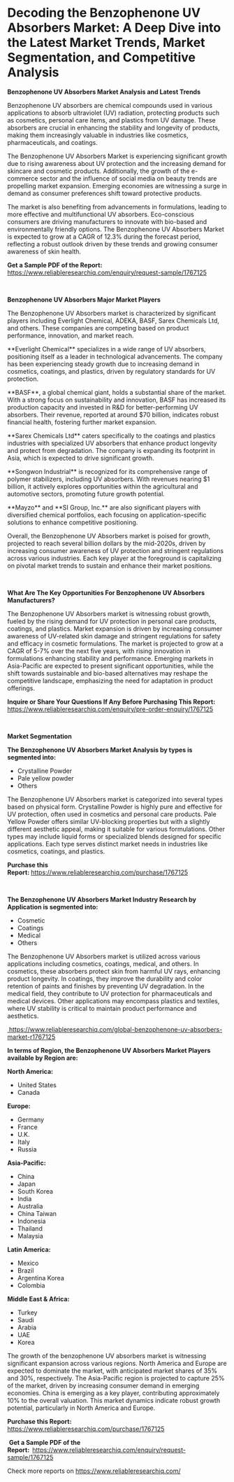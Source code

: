 <p><h1>Decoding the Benzophenone UV Absorbers Market: A Deep Dive into the Latest Market Trends, Market Segmentation, and Competitive Analysis</h1></p><p><strong>Benzophenone UV Absorbers Market Analysis and Latest Trends</strong></p>
<p><p>Benzophenone UV absorbers are chemical compounds used in various applications to absorb ultraviolet (UV) radiation, protecting products such as cosmetics, personal care items, and plastics from UV damage. These absorbers are crucial in enhancing the stability and longevity of products, making them increasingly valuable in industries like cosmetics, pharmaceuticals, and coatings.</p><p>The Benzophenone UV Absorbers Market is experiencing significant growth due to rising awareness about UV protection and the increasing demand for skincare and cosmetic products. Additionally, the growth of the e-commerce sector and the influence of social media on beauty trends are propelling market expansion. Emerging economies are witnessing a surge in demand as consumer preferences shift toward protective products. </p><p>The market is also benefiting from advancements in formulations, leading to more effective and multifunctional UV absorbers. Eco-conscious consumers are driving manufacturers to innovate with bio-based and environmentally friendly options. The Benzophenone UV Absorbers Market is expected to grow at a CAGR of 12.3% during the forecast period, reflecting a robust outlook driven by these trends and growing consumer awareness of skin health.</p></p>
<p><strong>Get a Sample PDF of the Report:&nbsp;</strong> <a href="https://www.reliableresearchiq.com/enquiry/request-sample/1767125?utm_campaign=2224&utm_medium=2&utm_source=Github&utm_content=ia&utm_term=02022025&utm_id=benzophenone-uv-absorbers">https://www.reliableresearchiq.com/enquiry/request-sample/1767125</a></p>
<p>&nbsp;</p>
<p><strong>Benzophenone UV Absorbers Major Market Players</strong></p>
<p><p>The Benzophenone UV Absorbers market is characterized by significant players including Everlight Chemical, ADEKA, BASF, Sarex Chemicals Ltd, and others. These companies are competing based on product performance, innovation, and market reach.</p><p>**Everlight Chemical** specializes in a wide range of UV absorbers, positioning itself as a leader in technological advancements. The company has been experiencing steady growth due to increasing demand in cosmetics, coatings, and plastics, driven by regulatory standards for UV protection.</p><p>**BASF**, a global chemical giant, holds a substantial share of the market. With a strong focus on sustainability and innovation, BASF has increased its production capacity and invested in R&D for better-performing UV absorbers. Their revenue, reported at around $70 billion, indicates robust financial health, fostering further market expansion.</p><p>**Sarex Chemicals Ltd** caters specifically to the coatings and plastics industries with specialized UV absorbers that enhance product longevity and protect from degradation. The company is expanding its footprint in Asia, which is expected to drive significant growth.</p><p>**Songwon Industrial** is recognized for its comprehensive range of polymer stabilizers, including UV absorbers. With revenues nearing $1 billion, it actively explores opportunities within the agricultural and automotive sectors, promoting future growth potential.</p><p>**Mayzo** and **SI Group, Inc.** are also significant players with diversified chemical portfolios, each focusing on application-specific solutions to enhance competitive positioning.</p><p>Overall, the Benzophenone UV Absorbers market is poised for growth, projected to reach several billion dollars by the mid-2020s, driven by increasing consumer awareness of UV protection and stringent regulations across various industries. Each key player at the foreground is capitalizing on pivotal market trends to sustain and enhance their market positions.</p></p>
<p>&nbsp;</p>
<p><strong>What Are The Key Opportunities For Benzophenone UV Absorbers Manufacturers?</strong></p>
<p><p>The Benzophenone UV Absorbers market is witnessing robust growth, fueled by the rising demand for UV protection in personal care products, coatings, and plastics. Market expansion is driven by increasing consumer awareness of UV-related skin damage and stringent regulations for safety and efficacy in cosmetic formulations. The market is projected to grow at a CAGR of 5-7% over the next five years, with rising innovation in formulations enhancing stability and performance. Emerging markets in Asia-Pacific are expected to present significant opportunities, while the shift towards sustainable and bio-based alternatives may reshape the competitive landscape, emphasizing the need for adaptation in product offerings.</p></p>
<p><strong>Inquire or Share Your Questions If Any Before Purchasing This Report:</strong> <a href="https://www.reliableresearchiq.com/enquiry/pre-order-enquiry/1767125?utm_campaign=2224&utm_medium=2&utm_source=Github&utm_content=ia&utm_term=02022025&utm_id=benzophenone-uv-absorbers">https://www.reliableresearchiq.com/enquiry/pre-order-enquiry/1767125</a></p>
<p>&nbsp;</p>
<p><strong>Market Segmentation</strong></p>
<p><strong>The Benzophenone UV Absorbers Market Analysis by types is segmented into:</strong></p>
<p><ul><li>Crystalline Powder</li><li>Pale yellow powder</li><li>Others</li></ul></p>
<p><p>The Benzophenone UV Absorbers market is categorized into several types based on physical form. Crystalline Powder is highly pure and effective for UV protection, often used in cosmetics and personal care products. Pale Yellow Powder offers similar UV-blocking properties but with a slightly different aesthetic appeal, making it suitable for various formulations. Other types may include liquid forms or specialized blends designed for specific applications. Each type serves distinct market needs in industries like cosmetics, coatings, and plastics.</p></p>
<p><strong>Purchase this Report:&nbsp;</strong><a href="https://www.reliableresearchiq.com/purchase/1767125?utm_campaign=2224&utm_medium=2&utm_source=Github&utm_content=ia&utm_term=02022025&utm_id=benzophenone-uv-absorbers">https://www.reliableresearchiq.com/purchase/1767125</a></p>
<p>&nbsp;</p>
<p><strong>The Benzophenone UV Absorbers Market Industry Research by Application is segmented into:</strong></p>
<p><ul><li>Cosmetic</li><li>Coatings</li><li>Medical</li><li>Others</li></ul></p>
<p><p>The Benzophenone UV Absorbers market is utilized across various applications including cosmetics, coatings, medical, and others. In cosmetics, these absorbers protect skin from harmful UV rays, enhancing product longevity. In coatings, they improve the durability and color retention of paints and finishes by preventing UV degradation. In the medical field, they contribute to UV protection for pharmaceuticals and medical devices. Other applications may encompass plastics and textiles, where UV stability is critical to maintain product performance and aesthetics.</p></p>
<p><a href="https://www.reliableresearchiq.com/global-benzophenone-uv-absorbers-market-r1767125?utm_campaign=2224&utm_medium=2&utm_source=Github&utm_content=ia&utm_term=02022025&utm_id=benzophenone-uv-absorbers">&nbsp;https://www.reliableresearchiq.com/global-benzophenone-uv-absorbers-market-r1767125</a></p>
<p><strong>In terms of Region, the Benzophenone UV Absorbers Market Players available by Region are:</strong></p>
<p>
    <p> <strong> North America: </strong>
        <ul>
            <li>United States</li>
            <li>Canada</li>
        </ul>
        </p> 
    <p> <strong> Europe: </strong>
        <ul>
            <li>Germany</li>
            <li>France</li>
            <li>U.K.</li>
            <li>Italy</li>
            <li>Russia</li>
        </ul>
        </p> 
    <p> <strong> Asia-Pacific: </strong>
        <ul>
            <li>China</li>
            <li>Japan</li>
            <li>South Korea</li>
            <li>India</li>
            <li>Australia</li>
            <li>China Taiwan</li>
            <li>Indonesia</li>
            <li>Thailand</li>
            <li>Malaysia</li>
        </ul>
        </p> 
    <p> <strong> Latin America: </strong>
        <ul>
            <li>Mexico</li>
            <li>Brazil</li>
            <li>Argentina Korea</li>
            <li>Colombia</li>
        </ul>
        </p> 
    <p> <strong> Middle East & Africa: </strong>
        <ul>
            <li>Turkey</li>
            <li>Saudi</li>
            <li>Arabia</li>
            <li>UAE</li>
            <li>Korea</li>
        </ul>
    </p>
    </p>
<p><p>The growth of the benzophenone UV absorbers market is witnessing significant expansion across various regions. North America and Europe are expected to dominate the market, with anticipated market shares of 35% and 30%, respectively. The Asia-Pacific region is projected to capture 25% of the market, driven by increasing consumer demand in emerging economies. China is emerging as a key player, contributing approximately 10% to the overall valuation. This market dynamics indicate robust growth potential, particularly in North America and Europe.</p></p>
<p><strong>Purchase this Report: </strong><a href="https://www.reliableresearchiq.com/purchase/1767125?utm_campaign=2224&utm_medium=2&utm_source=Github&utm_content=ia&utm_term=02022025&utm_id=benzophenone-uv-absorbers">https://www.reliableresearchiq.com/purchase/1767125</a></p>
<p>&nbsp;<strong>Get a Sample PDF of the Report:&nbsp;&nbsp;</strong><a href="https://www.reliableresearchiq.com/enquiry/request-sample/1767125?utm_campaign=2224&utm_medium=2&utm_source=Github&utm_content=ia&utm_term=02022025&utm_id=benzophenone-uv-absorbers">https://www.reliableresearchiq.com/enquiry/request-sample/1767125</a></p>
<p><strong></strong></p>
<p>Check more reports on <a href="https://www.reliableresearchiq.com/?utm_campaign=2224&utm_medium=2&utm_source=Github&utm_content=ia&utm_term=02022025&utm_id=benzophenone-uv-absorbers">https://www.reliableresearchiq.com/</a></p>